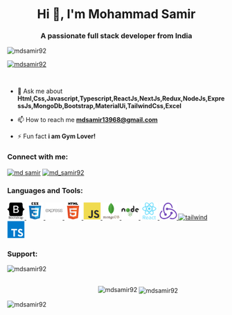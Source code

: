 <h1 align="center">Hi 👋, I'm Mohammad Samir</h1>
<h3 align="center">A passionate full stack developer from India</h3>

<p align="left"> <img src="https://komarev.com/ghpvc/?username=mdsamir92&label=Profile%20views&color=0e75b6&style=flat" alt="mdsamir92" /> </p>

<p align="left"> <a href="https://github.com/ryo-ma/github-profile-trophy"><img src="https://github-profile-trophy.vercel.app/?username=mdsamir92" alt="mdsamir92" /></a> </p>

<p align="left"> <a href="https://twitter.com/" target="blank"><img src="https://img.shields.io/twitter/follow/?logo=twitter&style=for-the-badge" alt="" /></a> </p>

- 💬 Ask me about **Html,Css,Javascript,Typescript,ReactJs,NextJs,Redux,NodeJs,ExpressJs,MongoDb,Bootstrap,MaterialUi,TailwindCss,Excel**

- 📫 How to reach me **mdsamir13968@gmail.com**

- ⚡ Fun fact **i am Gym Lover!**

<h3 align="left">Connect with me:</h3>
<p align="left">
<a href="https://fb.com/md samir" target="blank"><img align="center" src="https://raw.githubusercontent.com/rahuldkjain/github-profile-readme-generator/master/src/images/icons/Social/facebook.svg" alt="md samir" height="30" width="40" /></a>
<a href="https://instagram.com/md_samir92" target="blank"><img align="center" src="https://raw.githubusercontent.com/rahuldkjain/github-profile-readme-generator/master/src/images/icons/Social/instagram.svg" alt="md_samir92" height="30" width="40" /></a>
</p>

<h3 align="left">Languages and Tools:</h3>
<p align="left"> <a href="https://getbootstrap.com" target="_blank" rel="noreferrer"> <img src="https://raw.githubusercontent.com/devicons/devicon/master/icons/bootstrap/bootstrap-plain-wordmark.svg" alt="bootstrap" width="40" height="40"/> </a> <a href="https://www.w3schools.com/css/" target="_blank" rel="noreferrer"> <img src="https://raw.githubusercontent.com/devicons/devicon/master/icons/css3/css3-original-wordmark.svg" alt="css3" width="40" height="40"/> </a> <a href="https://expressjs.com" target="_blank" rel="noreferrer"> <img src="https://raw.githubusercontent.com/devicons/devicon/master/icons/express/express-original-wordmark.svg" alt="express" width="40" height="40"/> </a> <a href="https://www.w3.org/html/" target="_blank" rel="noreferrer"> <img src="https://raw.githubusercontent.com/devicons/devicon/master/icons/html5/html5-original-wordmark.svg" alt="html5" width="40" height="40"/> </a> <a href="https://developer.mozilla.org/en-US/docs/Web/JavaScript" target="_blank" rel="noreferrer"> <img src="https://raw.githubusercontent.com/devicons/devicon/master/icons/javascript/javascript-original.svg" alt="javascript" width="40" height="40"/> </a> <a href="https://www.mongodb.com/" target="_blank" rel="noreferrer"> <img src="https://raw.githubusercontent.com/devicons/devicon/master/icons/mongodb/mongodb-original-wordmark.svg" alt="mongodb" width="40" height="40"/> </a> <a href="https://nodejs.org" target="_blank" rel="noreferrer"> <img src="https://raw.githubusercontent.com/devicons/devicon/master/icons/nodejs/nodejs-original-wordmark.svg" alt="nodejs" width="40" height="40"/> </a> <a href="https://reactjs.org/" target="_blank" rel="noreferrer"> <img src="https://raw.githubusercontent.com/devicons/devicon/master/icons/react/react-original-wordmark.svg" alt="react" width="40" height="40"/> </a> <a href="https://redux.js.org" target="_blank" rel="noreferrer"> <img src="https://raw.githubusercontent.com/devicons/devicon/master/icons/redux/redux-original.svg" alt="redux" width="40" height="40"/> </a> <a href="https://tailwindcss.com/" target="_blank" rel="noreferrer"> <img src="https://www.vectorlogo.zone/logos/tailwindcss/tailwindcss-icon.svg" alt="tailwind" width="40" height="40"/> </a> <a href="https://www.typescriptlang.org/" target="_blank" rel="noreferrer"> <img src="https://raw.githubusercontent.com/devicons/devicon/master/icons/typescript/typescript-original.svg" alt="typescript" width="40" height="40"/> </a> </p>

<h3 align="left">Support:</h3>
<p><a href="https://www.buymeacoffee.com/mdsamir92"> <img align="left" src="https://cdn.buymeacoffee.com/buttons/v2/default-yellow.png" height="50" width="210" alt="mdsamir92" /></a></p><br><br>

<p><img align="left" src="https://github-readme-stats.vercel.app/api/top-langs?username=mdsamir92&show_icons=true&locale=en&layout=compact" alt="mdsamir92" /></p>

<p>&nbsp;<img align="center" src="https://github-readme-stats.vercel.app/api?username=mdsamir92&show_icons=true&locale=en" alt="mdsamir92" /></p>

<p><img align="center" src="https://github-readme-streak-stats.herokuapp.com/?user=mdsamir92&" alt="mdsamir92" /></p>
